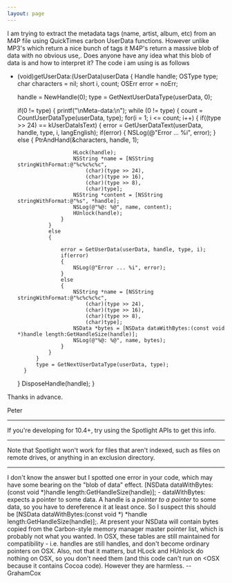 ```yaml
---
layout: page
---
```


I am trying to extract the metadata tags (name, artist, album, etc) from an M4P file using QuickTimes carbon UserData functions. However unlike MP3's which return a nice bunch of tags it M4P's return a massive blob of data with no obvious use,. Does anyone have any idea what this blob of data is and how to interpret it? The code i am using is as follows

    
- (void)getUserData:(UserData)userData
{
	Handle handle;
	OSType type;
	char characters = nil;
	short i, count;
	OSErr error = noErr;
	
	handle = NewHandle(0);
	type = GetNextUserDataType(userData, 0);
	
	if(0 != type)
	{
		printf("\nMeta-data:\n");
		while (0 != type)
		{
			count = CountUserDataType(userData, type);
			for(i = 1; i <= count; i++)
			{
				if((type >> 24) == kUserDataIsText)
				{
					error = GetUserDataText(userData, handle, type, i, langEnglish);
					if(error)
					{
						NSLog(@"Error ... %i", error);
					}
					else
					{
						PtrAndHand(&characters, handle, 1);
						
						HLock(handle);
						NSString *name = [NSString stringWithFormat:@"%c%c%c%c", 
							(char)(type >> 24), 
							(char)(type >> 16), 
							(char)(type >> 8), 
							(char)type];
						NSString *content = [NSString stringWithFormat:@"%s", *handle];
						NSLog(@"%@: %@", name, content);
						HUnlock(handle);
					}
				}
				else
				{
					
					error = GetUserData(userData, handle, type, i);
					if(error)
					{
						NSLog(@"Error ... %i", error);
					}
					else
					{
						NSString *name = [NSString stringWithFormat:@"%c%c%c%c", 
							(char)(type >> 24), 
							(char)(type >> 16), 
							(char)(type >> 8), 
							(char)type];
						NSData *bytes = [NSData dataWithBytes:(const void *)handle length:GetHandleSize(handle)];
						NSLog(@"%@: %@", name, bytes);
					}
				}
			}
			type = GetNextUserDataType(userData, type);
		}
	}
	DisposeHandle(handle);
}


Thanks in advance.

Peter

----

If you're developing for 10.4+, try using the Spotlight APIs to get this info.

----

Note that Spotlight won't work for files that aren't indexed, such as files on remote drives, or anything in an exclusion directory.

----

I don't know the answer but I spotted one error in your code, which may have some bearing on the "blob of data" effect.     [NSData dataWithBytes:(const void *)handle length:GetHandleSize(handle)];        - dataWithBytes: expects a pointer to some data. A handle is a *pointer to a pointer* to some data, so you have to dereference it at least once. So I suspect this should be     [NSData dataWithBytes:(const void *) *handle length:GetHandleSize(handle)];. At present your NSData will contain bytes copied from the Carbon-style memory manager master pointer list, which is probably not what you wanted. In OSX, these tables are still maintained for compatibility - i.e. handles are still handles, and don't become ordinary pointers on OSX. Also, not that it matters, but HLock and HUnlock do nothing on OSX, so you don't need them (and this code can't run on <OSX because it contains Cocoa code). However they are harmless. --GrahamCox
